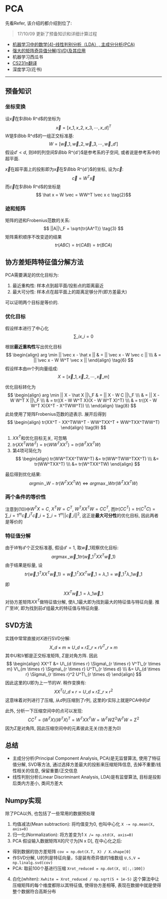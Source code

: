 # PCA


先看Refer, 该介绍的都介绍到位了:
> 17/10/09 更新了预备知识和详细计算过程

<!--more-->

 - [机器学习中的数学(4)-线性判别分析（LDA）, 主成分分析(PCA)](http://www.cnblogs.com/LeftNotEasy/archive/2011/01/08/lda-and-pca-machine-learning.html)
 - [强大的矩阵奇异值分解(SVD)及其应用](http://www.cnblogs.com/LeftNotEasy/archive/2011/01/19/svd-and-applications.html)
 - 机器学习西瓜书
 - [CS231n翻译](https://zhuanlan.zhihu.com/p/21560667?refer=intelligentunit)
 - 深度学习(花书)

---
## 预备知识
### 坐标变换
设$\vec x$在$\Bbb R^d$的坐标为
$$ \vec x = [x\_1, x\_2, x\_3, \cdots, x\_d]^T $$
$W$是$\Bbb R^d$的一组正交标准基:
$$ W = [\vec w\_1, \vec w\_2, \vec w\_3, \cdots, \vec w\_{d'}] $$
假设$d'<d$, 则$W$的列空间$\Bbb R^{d'}$是参考系的子空间, 或者说是参考系中的超平面. 

$\vec x$在超平面上的投影即为$\vec x$在$\Bbb R^{d'}$的坐标, 设为$\vec c$:
$$ \vec c = W^T \vec x \tag{1}$$
而$\vec c$在$\Bbb R^d$的坐标是
$$ \hat x = W \vec = WW^T \vec x c \tag{2}$$

### 迹和矩阵
矩阵的迹和Frobenius范数的关系:
$$
||A||\_F = \sqrt{tr(AA^T)}
\tag{3}
$$
矩阵乘积顺序不改变迹的结果
$$
tr(ABC) = tr(CAB) = tr(BCA) 
\tag{4}
$$
## 协方差矩阵特征值分解方法
PCA需要满足的优化目标为:

1. 最近重构性: 样本点到超平面/投影点的距离最近
2. 最大可分性: 样本点在超平面上的距离足够分开(即方差最大)

可以证明两个目标是等价的.

### 优化目标
假设样本进行了中心化
$$ \sum\_i x\_i = 0 \tag{5}$$

根据**最近重构性**写出优化目标
$$
\begin{align}
arg \min || \vec x - \hat x || & = || \vec x - W \vec c || \\\
& = || \vec x - W W^T \vec x ||
\end{align}
\tag{6}
$$
假设样本由$m$个列向量组成:
$$
X = [\vec x\_1, \vec x\_2,  \cdots, \vec x\_m]
\tag{7}
$$

优化目标转化为
$$
\begin{align}
arg \min || X - \hat X ||\_F & = || X - W C ||\_F \\\
& = || X - W W^T X ||\_F \\\
& = tr((X - W W^T X)(X - W W^T X)^T) \\\
& = tr((X - W W^T X)(X^T - X^TWW^T)) \\\
\end{align}
\tag{8}
$$
此处使用了矩阵Frobenius范数的迹表示. 展开后得到
$$
\begin{align}
tr(XX^T - XX^TWW^T - WW^TXX^T + WW^TXX^TWW^T)
\end{align}
\tag{9}
$$

1. $XX^T$和优化目标无关, 可忽略
2. $tr(XX^TWW^T) = tr(WW^TXX^T) = tr(W^TXX^TW)$
3. 第4项可简化为
$$ \begin{align}
tr(WW^TXX^TWW^T) &= tr(WW^TWW^TXX^T) \\\ 
&= tr(WW^TXX^T) \\\ 
&= tr(W^TXX^TW) 
\end{align} $$

最后得到优化结果:
$$
arg\min\_W -tr(W^TXX^TW) \Leftrightarrow arg\max\_W tr(W^TXX^TW)
\tag{10}
$$

### 两个条件的等价性
注意到$(10)$中$W^TX = C$, $X^TW = C^T$, $W^TXX^TW = CC^T$, 而$tr(CC^T) = tr(C^TC) = \sum\limits\_{i=1}^m \vec c\_i^T \vec c\_i =  \sum\limits\_{i=1}^m || \vec c\_i ||^2$, 这正是**最大可分性**的优化目标, 因此两者是等价的

### 特征值分解

由于$W$有$d'$个正交标准基, 假设$d' = 1$, 取$\vec w\_1$观察优化目标:
$$
arg\max\_{\vec w\_1} tr(\vec w\_1^TXX^T\vec w\_1)
$$
由于结果是标量, 设
$$
tr(\vec w\_1^TXX^T\vec w\_1) = \vec w\_1^TXX^T\vec w\_1 = \lambda\_1 = \vec w\_1^T \lambda\_1  \vec w\_1
$$

即
$$
 XX^T\vec w\_1 = \lambda\_1  \vec w\_1
$$
对协方差矩阵$XX^T$做特征值分解, 使$\lambda\_1$最大即为找到最大的特征值与特征向量. 推广至$W$, 即为找到前$d'$组最大的特征值与特征向量.

## SVD方法
实践中常常直接对$X$进行SVD分解:
$$X\_{d \times m} \approx U\_{d \times r} \Sigma\_{r \times r} V^T\_{r \times m}$$
其中$U$和$V$都是正交标准矩阵, $\Sigma$是对角方阵. 因此
$$
\begin{align}
XX^T &= U\_{d \times r} \Sigma\_{r \times r} V^T\_{r \times m} V\_{m \times r} \Sigma\_{r \times r} U^T\_{r \times d} \\\
&= U\_{d \times r} \Sigma\_{r \times r}^2 U^T\_{r \times d}
\end{align}
$$
因此这里的$U$即为上一节的$W$. 稍作变换有:
$$ XX^T U\_{d \times r} = U\_{d \times r} \Sigma\_{r \times r}^2$$
这意味着对列进行了压缩, 从$d$列压缩到了$r$列, 这里的$r$实际上就是PCA中的$d'$

此外, 分析一下压缩空间中的点可以发现:
$$
CC^T = (W^TX)(W^TX)^T = W^TXX^TW = W^T W \Sigma^2 W^TW = \Sigma^2
$$
因为$\Sigma$是对角阵, 因此压缩空间中的元素彼此无关(协方差为0)

## 总结
 - 主成分分析(Principal Component Analysis, PCA)是无监督算法, 使用了特征值分解, SVD等方法, 通过选择方差最大的投影来压缩矩阵信息, 去掉不重要/线性相关的信息, 保留重要/正交信息
 - 线性判别分析(Linear Discriminant Analysis, LDA)是有监督算法, 目标是投影后类内方差小, 类间方差大

## Numpy实现
除了PCA以外, 也包括了一些常用的数据预处理

1. 均值减法(Mean subtraction): 将均值变为0, 也叫中心化
 `X -= np.mean(X, axis=0)`
2. 归一化(Normalization): 将方差变为1
 `X /= np.std(X, axis=0)`
3. PCA
 假设输入数据矩阵X的尺寸为[N x D], 在中心化之后:
  - 得到数据的协方差矩阵
  `cov = np.dot(X.T, X) / X.shape[0]` 
  - 作SVD分解, U的列是特征向量，S是装有奇异值的1维数组
 `U,S,V = np.linalg.svd(cov)`  
  - PCA: 取前100个基进行压缩
 `Xrot_reduced = np.dot(X, U[:,:100])` 
4. 白化(whiten):
 `Xwhite = Xrot_reduced / np.sqrt(S + 1e-5)`
 这个算法中让压缩矩阵的每个维度都除以其特征值, 使得协方差相等, 表现在数据中就是使得整个数据符合高斯分布
